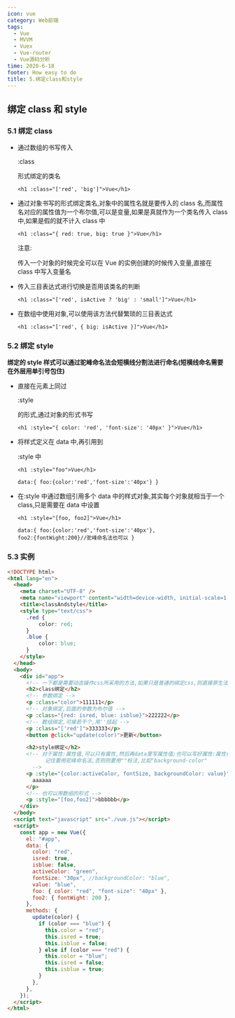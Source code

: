 ```yaml
---
icon: vue
category: Web前端
tags:
  - Vue
  - MVVM
  - Vuex
  - Vue-router
  - Vue源码分析
time: 2020-6-18
footer: How easy to do
title: 5.绑定class和style
---
```


## 绑定 class 和 style

### 5.1 绑定 class

- 通过数组的书写传入

  :class

  形式绑定的类名

  ```vue
  <h1 :class="['red', 'big']">Vue</h1>
  ```

- 通过对象书写的形式绑定类名,对象中的属性名就是要传入的 class 名,而属性名对应的属性值为一个布尔值,可以是变量,如果是真就作为一个类名传入 class 中,如果是假的就不计入 class 中

  ```vue
  <h1 :class="{ red: true, big: true }">Vue</h1>
  ```

  注意:

  传入一个对象的时候完全可以在 Vue 的实例创建的时候传入变量,直接在 class 中写入变量名

- 传入三目表达式进行切换是否用该类名的判断

  ```vue
  <h1 :class="['red', isActive ? 'big' : 'small']">Vue</h1>
  ```

- 在数组中使用对象,可以使用该方法代替繁琐的三目表达式

  ```vue
  <h1 :class="['red', { big: isActive }]">Vue</h1>
  ```

### 5.2 绑定 style

**绑定的 style 样式可以通过驼峰命名法会短横线分割法进行命名(短横线命名需要在外层用单引号包住)**

- 直接在元素上同过

  :style

  的形式,通过对象的形式书写

  ```vue
  <h1 :style="{ color: 'red', 'font-size': '40px' }">Vue</h1>
  ```

- 将样式定义在 data 中,再引用到

  :style 中

  ```vue
  <h1 :style="foo">Vue</h1>
  ```

  ```vue
  data:{ foo:{color:'red','font-size':'40px'} }
  ```

- 在:style 中通过数组引用多个 data 中的样式对象,其实每个对象就相当于一个 class,只是需要在 data 中设置

  ```vue
  <h1 :style="[foo, foo2]">Vue</h1>
  ```

  ```vue
  data:{ foo:{color:'red','font-size':'40px'},
  foo2:{fontWight:200}//驼峰命名法也可以 }
  ```

### 5.3 实例

```html
<!DOCTYPE html>
<html lang="en">
  <head>
    <meta charset="UTF-8" />
    <meta name="viewport" content="width=device-width, initial-scale=1.0" />
    <title>classAndstyle</title>
    <style type="text/css">
      .red {
          color: red;
      }
      .blue {
          color: blue;
      }
    </style>
  </head>
  <body>
    <div id="app">
      <!-- 一下都是需要动态操作css所采用的方法,如果只是普通的绑定css,则直接原生法绑定即可 -->
      <h2>class绑定</h2>
      <!-- 参数绑定 -->
      <p :class="color">111111</p>
      <!-- 对象绑定,后面的参数为布尔值 -->
      <p :class="{red: isred, blue: isblue}">222222</p>
      <!-- 数组绑定,可接若干个,用''括起 -->
      <p :class="['red']">333333</p>
      <button @click="update(color)">更新</button>

      <h2>style绑定</h2>
      <!-- 对于属性:属性值,可以只有属性,然后再data里写属性值;也可以写好属性:属性值,然后在data里写属性值;
            记住要用驼峰命名法,否则则要用""标注,比如"background-color"
        -->
      <p :style="{color:activeColor, fontSize, backgroundColor: value}">
        aaaaaa
      </p>
      <!-- 也可以用数组的形式 -->
      <p :style="[foo,foo2]">bbbbbb</p>
    </div>
  </body>
  <script text="javascript" src="./vue.js"></script>
  <script>
    const app = new Vue({
      el: "#app",
      data: {
        color: "red",
        isred: true,
        isblue: false,
        activeColor: "green",
        fontSize: "30px", //backgroundColor: "blue",
        value: "blue",
        foo: { color: "red", "font-size": "40px" },
        foo2: { fontWight: 200 },
      },
      methods: {
        update(color) {
          if (color === "blue") {
            this.color = "red";
            this.isred = true;
            this.isblue = false;
          } else if (color === "red") {
            this.color = "blue";
            this.isred = false;
            this.isblue = true;
          }
        },
      },
    });
  </script>
</html>
```
